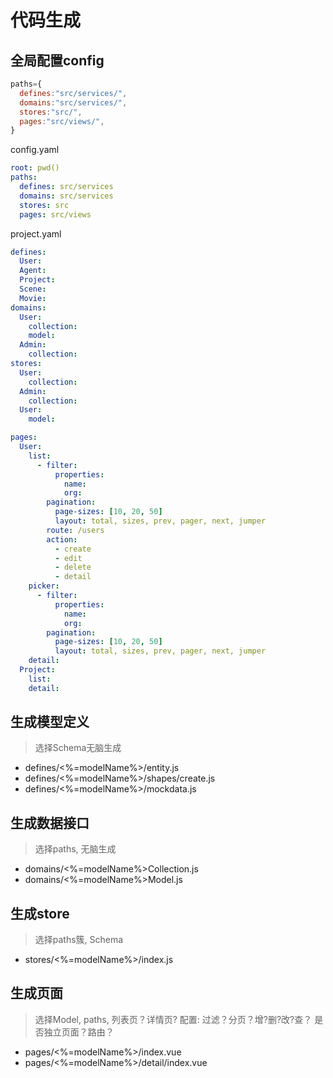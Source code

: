 # 代码生成

## 全局配置config
```javascript
paths={
  defines:"src/services/",
  domains:"src/services/",
  stores:"src/",
  pages:"src/views/",
}
```
config.yaml
```yaml
root: pwd()
paths:
  defines: src/services
  domains: src/services
  stores: src
  pages: src/views
```

project.yaml
```yaml
defines:
  User:
  Agent:
  Project:
  Scene:
  Movie:
domains:
  User:
    collection:
    model:
  Admin:
    collection:
stores:
  User:
    collection:
  Admin:
    collection:
  User:
    model:

pages:
  User:
    list:
      - filter:
          properties:
            name:
            org:
        pagination:
          page-sizes: [10, 20, 50]
          layout: total, sizes, prev, pager, next, jumper
        route: /users
        action:
          - create
          - edit
          - delete
          - detail
    picker:
      - filter:
          properties:
            name:
            org:
        pagination:
          page-sizes: [10, 20, 50]
          layout: total, sizes, prev, pager, next, jumper
    detail:
  Project:
    list:
    detail:

```




## 生成模型定义

>选择Schema无脑生成

- defines/<%=modelName%>/entity.js
- defines/<%=modelName%>/shapes/create.js
- defines/<%=modelName%>/mockdata.js

## 生成数据接口

> 选择paths, 无脑生成

- domains/<%=modelName%>Collection.js
- domains/<%=modelName%>Model.js

## 生成store

> 选择paths簇, Schema

- stores/<%=modelName%>/index.js

## 生成页面

> 选择Model, paths,
> 列表页？详情页?
> 配置: 过滤？分页？增?删?改?查？
> 是否独立页面？路由？

- pages/<%=modelName%>/index.vue
- pages/<%=modelName%>/detail/index.vue




